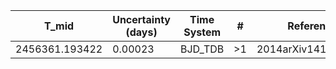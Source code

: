 |T_mid|Uncertainty (days)           |Time System|#                                            |Reference                           |
|-----|-----------------------------|-----------|---------------------------------------------|------------------------------------|
|2456361.193422|0.00023                      |BJD_TDB    |>1                                           |2014arXiv1410.3449A                 |
